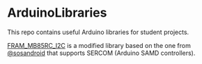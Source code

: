 # ArduinoLibraries

This repo contains useful Arduino libraries for student projects.

[FRAM_MB85RC_I2C](https://github.com/jakorten/ArduinoLibraries/tree/main/FRAM_MB85RC_I2C) is a modified library based on the one from [@sosandroid](https://github.com/sosandroid/FRAM_MB85RC_I2C) that supports SERCOM (Arduino SAMD controllers).
